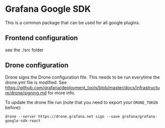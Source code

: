 # Grafana Google SDK

This is a common package that can be used for all google plugins.

## Frontend configuration

see the ./src folder

## Drone configuration

Drone signs the Drone configuration file. This needs to be run everytime the drone.yml file is modified. See https://github.com/grafana/deployment_tools/blob/master/docs/infrastructure/drone/signing.md for more info.

To update the drone file run (note that you need to export your `DRONE_TOKEN` before):

```
drone --server https://drone.grafana.net sign --save grafana/grafana-google-sdk-react
```